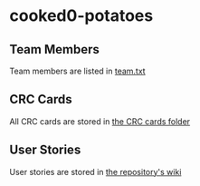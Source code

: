 # cooked0-potatoes

## Team Members

Team members are listed in [team.txt](/doc/team.txt)

## CRC Cards

All CRC cards are stored in [the CRC cards folder](https://github.com/CMPUT301F24cooked0/cooked0-potatoes/wiki/CRC-Cards)

## User Stories

User stories are stored in [the repository's wiki](https://github.com/CMPUT301F24cooked0/cooked0-potatoes/wiki/User-Stories)
